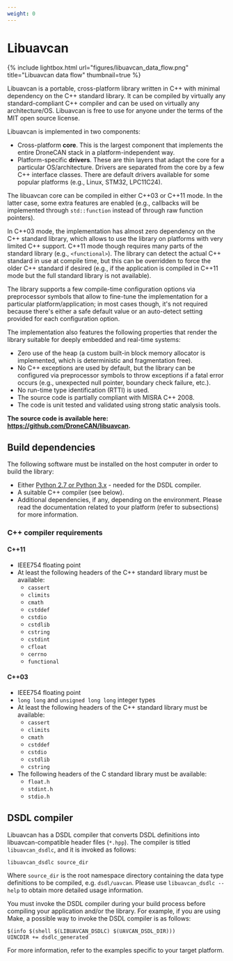 ```yaml
---
weight: 0
---
```


# Libuavcan

{% include lightbox.html url="figures/libuavcan_data_flow.png" title="Libuavcan data flow" thumbnail=true %}

Libuavcan is a portable, cross-platform library written in C++ with minimal dependency on the C++ standard library.
It can be compiled by virtually any standard-compliant C++ compiler and can be used on virtually any architecture/OS.
Libuavcan is free to use for anyone under the terms of the MIT open source license.

Libuavcan is implemented in two components:

* Cross-platform **core**.
This is the largest component that implements the entire DroneCAN stack in a platform-independent way.
* Platform-specific **drivers**.
These are thin layers that adapt the core for a particular OS/architecture.
Drivers are separated from the core by a few C++ interface classes.
There are default drivers available for some popular platforms (e.g., Linux, STM32, LPC11C24).

The libuavcan core can be compiled in either C++03 or C++11 mode.
In the latter case, some extra features are enabled (e.g., callbacks will be implemented through `std::function`
instead of through raw function pointers).

In C++03 mode, the implementation has almost zero dependency on the C++ standard library,
which allows to use the library on platforms with very limited C++ support.
C++11 mode though requires many parts of the standard library (e.g., `<functional>`).
The library can detect the actual C++ standard in use at compile time,
but this can be overridden to force the older C++ standard if desired
(e.g., if the application is compiled in C++11 mode but the full standard library is not available).

The library supports a few compile-time configuration options via preprocessor symbols that allow to fine-tune
the implementation for a particular platform/application; in most cases though, it's not required because
there's either a safe default value or an auto-detect setting provided for each configuration option.

The implementation also features the following properties that render the library suitable
for deeply embedded and real-time systems:

* Zero use of the heap
(a custom built-in block memory allocator is implemented, which is deterministic and fragmentation free).
* No C++ exceptions are used by default, but the library can be configured via preprocessor symbols to throw
exceptions if a fatal error occurs (e.g., unexpected null pointer, boundary check failure, etc.).
* No run-time type identification (RTTI) is used.
* The source code is partially compliant with MISRA C++ 2008.
* The code is unit tested and validated using strong static analysis tools.

**The source code is available here: <https://github.com/DroneCAN/libuavcan>.**

## Build dependencies

The following software must be installed on the host computer in order to build the library:

* Either [Python 2.7 or Python 3.x](https://www.python.org) - needed for the DSDL compiler.
* A suitable C++ compiler (see below).
* Additional dependencies, if any, depending on the environment.
Please read the documentation related to your platform (refer to subsections) for more information.

### C++ compiler requirements

#### C++11

* IEEE754 floating point
* At least the following headers of the C++ standard library must be available:
  * `cassert`
  * `climits`
  * `cmath`
  * `cstddef`
  * `cstdio`
  * `cstdlib`
  * `cstring`
  * `cstdint`
  * `cfloat`
  * `cerrno`
  * `functional`

#### C++03

* IEEE754 floating point
* `long long` and `unsigned long long` integer types
* At least the following headers of the C++ standard library must be available:
  * `cassert`
  * `climits`
  * `cmath`
  * `cstddef`
  * `cstdio`
  * `cstdlib`
  * `cstring`
* The following headers of the C standard library must be available:
  * `float.h`
  * `stdint.h`
  * `stdio.h`

## DSDL compiler

Libuavcan has a DSDL compiler that converts DSDL definitions into libuavcan-compatible header files (`*.hpp`).
The compiler is titled `libuavcan_dsdlc`, and it is invoked as follows:

```sh
libuavcan_dsdlc source_dir
```

Where `source_dir` is the root namespace directory containing the data type definitions to be compiled,
e.g. `dsdl/uavcan`.
Please use `libuavcan_dsdlc --help` to obtain more detailed usage information.

You must invoke the DSDL compiler during your build process before compiling your application and/or the library.
For example, if you are using Make, a possible way to invoke the DSDL compiler is as follows:

```make
$(info $(shell $(LIBUAVCAN_DSDLC) $(UAVCAN_DSDL_DIR)))
UINCDIR += dsdlc_generated
```

For more information, refer to the examples specific to your target platform.

